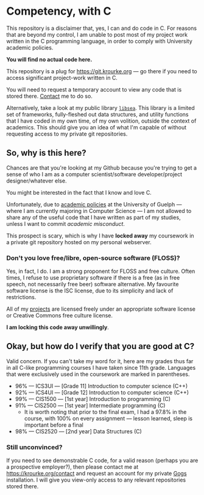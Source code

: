 # Competency, with C
This repository is a disclaimer that, yes, I can and do code in C. For
reasons that are beyond my control, I am unable to post most of my
project work written in the C programming language, in order to comply
with University academic policies.

**You will find no actual code here.**

This repository is a plug for <https://git.krourke.org> &mdash; go there
if you need to access significant project-work written in C.

You will need to request a temporary account to view any code that is
stored there. [Contact](https://krourke.org/contact) me to do so.

Alternatively, take a look at my public library [`libsea`](https://github.com/keeferrourke/libsea).
This library is a limited set of frameworks, fully-fleshed out data
structures, and utility functions that I have coded in my own time,
of my own volition, outside the context of academics. This should give
you an idea of what I'm capable of without requesting access to my
private git repositories.

## So, why is this here?
Chances are that you're looking at my Github because you're trying to get
a sense of who I am as a computer scientist/software developer/project
designer/whatever else.

You might be interested in the fact that I know and love C.

Unfortunately, due to [academic policies](https://www.uoguelph.ca/ada-cbs/current-undergraduates/academic-policies)
at the University of Guelph &mdash; where I am currently majoring in
Computer Science &mdash; I am not allowed to share any of the useful code
that I have written as part of my studies, unless I want to commit
_academic misconduct_.

This prospect is scary, which is why I have **locked away** my
coursework in a private git repository hosted on my personal webserver.

### Don't you love free/libre, open-source software (FLOSS)?
Yes, in fact, I do. I am a strong proponent for FLOSS and free culture.
Often times, I refuse to use proprietary software if there is a free
(as in free speech, not necessarily free beer) software alternative.
My favourite software license is the ISC license, due to its simplicity
and lack of restrictions.

All of my [projects](https://krourke.org/projects) are licensed freely
under an appropriate software license or Creative Commons free culture
license.

**I am locking this code away unwillingly**.

## Okay, but how do I verify that you are good at C?
Valid concern. If you can't take my word for it, here are my grades thus
far in all C-like programming courses I have taken since 11th grade.
Languages that were exclusively used in the coursework are marked in
parentheses.

 * 96% &mdash; ICS3UI &mdash; [Grade 11] Introduction to computer science (C++)
 * 92% &mdash; ICS4UI &mdash; [Grade 12] Introduction to computer science (C++)
 * 99% &mdash; CIS1500 &mdash; [1st year] Introduction to programming (C)
 * 91% &mdash; CIS2500 &mdash; [1st year] Intermediate programming (C)
    + It is worth noting that prior to the final exam, I had a 97.8% in
      the course, with 100% on every assignment &mdash; lesson learned,
      sleep is important before a final
 * 98% &mdash; CIS2520 &mdash; [2nd year] Data Structures (C)
 
 ### Still unconvinced?
 If you need to see demonstrable C code, for a valid reason (perhaps you
 are a prospective employer?), then please contact me at
 <https://krourke.org/contact> and request an account for my private
 [Gogs](https://gogs.io) installation. I will give you view-only access to
 any relevant repositories stored there.
